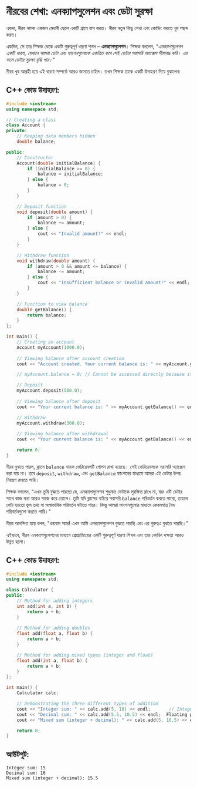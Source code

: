 # নীরবের শেখা: এনক্যাপসুলেশন এবং ডেটা সুরক্ষা

একদা, নীরব নামক একজন মেধাবী ছেলে একটি গ্রামে বাস করত। নীরব নতুন কিছু শেখা এবং কোডিং করতে খুব পছন্দ করত।  

একদিন, সে তার শিক্ষক থেকে একটি গুরুত্বপূর্ণ ধারণা শুনল – **এনক্যাপসুলেশন**। শিক্ষক বললেন, *"এনক্যাপসুলেশন একটি ধারণা, যেখানে আমরা ডেটা এবং ফাংশনগুলোকে একত্রিত করে সেই ডেটার সরাসরি অ্যাক্সেস সীমাবদ্ধ করি। এর ফলে ডেটার সুরক্ষা বৃদ্ধি পায়।"*

নীরব খুব আগ্রহী হয়ে এই ধারণা সম্পর্কে আরও জানতে চাইল। তখন শিক্ষক তাকে একটি উদাহরণ দিয়ে বুঝালেন:

## C++ কোড উদাহরণ:

```cpp
#include <iostream>
using namespace std;

// Creating a class
class Account {
private:
    // Keeping data members hidden
    double balance;

public:
    // Constructor
    Account(double initialBalance) {
        if (initialBalance >= 0) {
            balance = initialBalance;
        } else {
            balance = 0;
        }
    }

    // Deposit function
    void deposit(double amount) {
        if (amount > 0) {
            balance += amount;
        } else {
            cout << "Invalid amount!" << endl;
        }
    }

    // Withdraw function
    void withdraw(double amount) {
        if (amount > 0 && amount <= balance) {
            balance -= amount;
        } else {
            cout << "Insufficient balance or invalid amount!" << endl;
        }
    }

    // Function to view balance
    double getBalance() {
        return balance;
    }
};

int main() {
    // Creating an account
    Account myAccount(1000.0);
    
    // Viewing balance after account creation
    cout << "Account created. Your current balance is: " << myAccount.getBalance() << endl;

    // myAccount.balance = 0; // Cannot be accessed directly because it is private.

    // Deposit
    myAccount.deposit(500.0);
    
    // Viewing balance after deposit
    cout << "Your current balance is: " << myAccount.getBalance() << endl;

    // Withdraw
    myAccount.withdraw(300.0);
    
    // Viewing balance after withdrawal
    cout << "Your current balance is: " << myAccount.getBalance() << endl;

    return 0;
}
```

নীরব বুঝতে পারল, ক্লাসে `balance` নামক ভেরিয়েবলটি গোপন রাখা হয়েছে। সেই ভেরিয়েবলকে সরাসরি অ্যাক্সেস করা যায় না। তবে `deposit`, `withdraw`, এবং `getBalance` ফাংশনের মাধ্যমে আমরা এই ডেটার উপর নিয়ন্ত্রণ রাখতে পারি।

শিক্ষক বললেন, "এখন তুমি বুঝতে পারছো যে, এনক্যাপসুলেশন শুধুমাত্র ডেটাকে সুরক্ষিত রাখে না, বরং এটি ডেটার সাথে কাজ করা আরও সহজ করে তোলে। তুমি যদি ক্লাসের বাইরে সরাসরি `balance` পরিবর্তন করতে পারো, তাহলে সেটা হয়তো ভুল তথ্য বা অস্বাভাবিক পরিবর্তন ঘটাতে পারে। কিন্তু আমরা ফাংশনগুলোর মাধ্যমে কেবলমাত্র বৈধ পরিবর্তনগুলো করতে পারি।"

নীরব আনন্দিত হয়ে বলল, "ধন্যবাদ স্যার! এখন আমি এনক্যাপসুলেশন বুঝতে পারছি এবং এর গুরুত্বও বুঝতে পারছি।"

এইভাবে, নীরব এনক্যাপসুলেশনের মাধ্যমে প্রোগ্রামিংয়ের একটি গুরুত্বপূর্ণ ধারণা শিখল এবং তার কোডিং দক্ষতা আরও উন্নত হলো।

## C++ কোড উদাহরণ:

```cpp
#include <iostream>
using namespace std;

class Calculator {
public:
    // Method for adding integers
    int add(int a, int b) {
        return a + b;
    }
    
    // Method for adding doubles
    float add(float a, float b) {
        return a + b;
    }

    // Method for adding mixed types (integer and float)
    float add(int a, float b) {
        return a + b;
    }
};

int main() {
    Calculator calc;

    // Demonstrating the three different types of addition
    cout << "Integer sum: " << calc.add(5, 10) << endl;       // Integer addition
    cout << "Decimal sum: " << calc.add(5.5, 10.5) << endl;  Floating point number addition
    cout << "Mixed sum (integer + decimal): " << calc.add(5, 10.5) << endl; // Mixed addition

    return 0;
}
```
## আউটপুট:
```
Integer sum: 15
Decimal sum: 16
Mixed sum (integer + decimal): 15.5
```